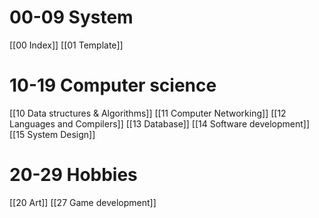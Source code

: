 # 00-09 System
[[00 Index]]
[[01 Template]]
# 10-19 Computer science
[[10 Data structures & Algorithms]] 
[[11 Computer Networking]]
[[12 Languages and Compilers]]
[[13 Database]]
[[14 Software development]]
[[15 System Design]]
# 20-29 Hobbies
[[20 Art]]
[[27 Game development]]